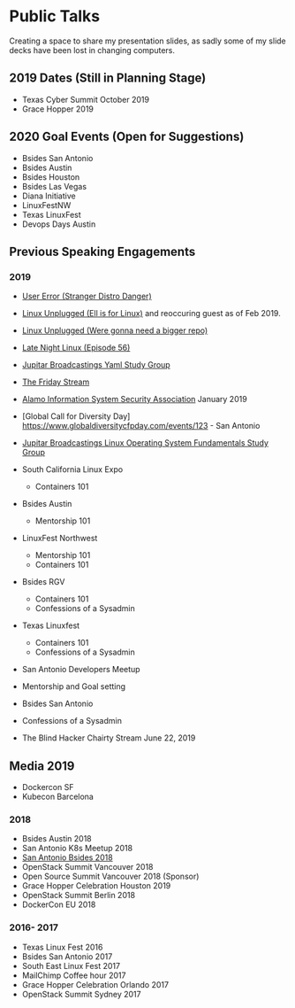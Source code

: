 # Public Talks
Creating a space to share my presentation slides, as sadly some of my slide decks have been lost in changing computers.

## 2019 Dates (Still in Planning Stage)
* Texas Cyber Summit October 2019
* Grace Hopper 2019 

## 2020 Goal Events (Open for Suggestions) 
* Bsides San Antonio
* Bsides Austin
* Bsides Houston
* Bsides Las Vegas 
* Diana Initiative
* LinuxFestNW
* Texas LinuxFest 
* Devops Days Austin 

## Previous Speaking Engagements

### 2019
* [User Error (Stranger Distro Danger)](https://fireside.fm/s/WUDzse_C+ZYlw3wfp)
* [Linux Unplugged (Ell is for Linux)](https://fireside.fm/s/RUkczH-V+cdOLScyT) and reoccuring guest as of Feb 2019.
* [Linux Unplugged (Were gonna need a bigger repo)](https://www.jupiterbroadcasting.com/129361/were-gonna-need-a-bigger-repo-linux-unplugged-288/)
* [Late Night Linux (Episode 56)](https://latenightlinux.com/late-night-linux-episode-56/)
* [Jupitar Broadcastings Yaml Study Group](https://github.com/JupiterBroadcasting/CommunityNotes/blob/master/yaml_essentials/yaml_notes.md)
* [The Friday Stream](https://www.jupiterbroadcasting.com/131906/mic-and-coke-the-friday-stream-6/)

* [Alamo Information System Security Association](http://alamo.issa.org/events/) January 2019
* [Global Call for Diversity Day] https://www.globaldiversitycfpday.com/events/123 - San Antonio
* [Jupitar Broadcastings Linux Operating System Fundamentals Study Group](https://www.meetup.com/jupiterbroadcasting/events/258602577/)
* South California Linux Expo
  - Containers 101 
* Bsides Austin 
  - Mentorship 101 
* LinuxFest Northwest 
  - Mentorship 101
  - Containers 101 
* Bsides RGV
  - Containers 101 
  - Confessions of a Sysadmin
* Texas Linuxfest  
  - Containers 101 
  - Confessions of a Sysadmin 
 * San Antonio Developers Meetup
  - Mentorship and Goal setting 
 * Bsides San Antonio 
  - Confessions of a Sysadmin 
 * The Blind Hacker Chairty Stream June 22, 2019 
  

## Media 2019
* Dockercon SF
* Kubecon Barcelona 

### 2018 

* Bsides Austin 2018
* San Antonio K8s Meetup 2018
* [San Antonio Bsides 2018](https://www.youtube.com/watch?v=ZHa_qrwdkns)
* OpenStack Summit Vancouver 2018 
* Open Source Summit Vancouver 2018 (Sponsor)
* Grace Hopper Celebration Houston 2019
* OpenStack Summit Berlin 2018
* DockerCon EU 2018

### 2016- 2017
* Texas Linux Fest 2016
* Bsides San Antonio 2017
* South East Linux Fest 2017
* MailChimp Coffee hour 2017
* Grace Hopper Celebration Orlando 2017
* OpenStack Summit Sydney 2017



